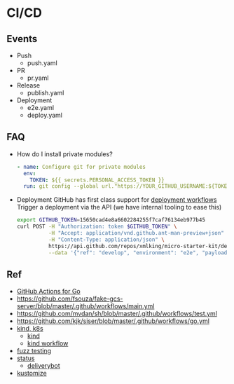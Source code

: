 # CI/CD

## Events

- Push
  - push.yaml
- PR
  - pr.yaml
- Release
  - publish.yaml
- Deployment
  - e2e.yaml
  - deploy.yaml

## FAQ

- How do I install private modules?

  ```yaml
  - name: Configure git for private modules
    env:
      TOKEN: ${{ secrets.PERSONAL_ACCESS_TOKEN }}
    run: git config --global url."https://YOUR_GITHUB_USERNAME:${TOKEN}@github.com".insteadOf "https://github.com"
  ```

- Deployment
  GitHub has first class support for [deployment workflows](https://developer.github.com/v3/repos/deployments/)
  Trigger a deployment via the API (we have internal tooling to ease this)

  ```bash
  export GITHUB_TOKEN=15650cad4e8a6602284255f7caf76134eb977b45
  curl POST -H "Authorization: token $GITHUB_TOKEN" \
            -H "Accept: application/vnd.github.ant-man-preview+json"  \
            -H "Content-Type: application/json" \
            https://api.github.com/repos/xmlking/micro-starter-kit/deployments \
            --data '{"ref": "develop", "environment": "e2e", "payload":   "payload": { "what": "deployment for e2e testing"}}'
  ```

## Ref

- [GitHub Actions for Go](https://github.com/mvdan/github-actions-golang)
- https://github.com/fsouza/fake-gcs-server/blob/master/.github/workflows/main.yml
- https://github.com/mvdan/sh/blob/master/.github/workflows/test.yml
- https://github.com/kjk/siser/blob/master/.github/workflows/go.yml
- [kind, k8s](https://github.com/olegchorny/bookinfo-productpage/blob/master/.github/workflows/pr.yml)
  - [kind](https://github.com/engineerd/setup-kind)
  - [kind workflow](https://github.com/kubevault/operator/blob/master/.github/workflows/go.yml)
- [fuzz testing](https://fuzzit.dev/2019/10/02/how-to-fuzz-go-code-with-go-fuzz-continuously/)
- [status](https://github.com/deliverybot/status)
  - [deliverybot](https://deliverybot.dev/)
- [kustomize](https://github.com/imranismail/setup-kustomize)
